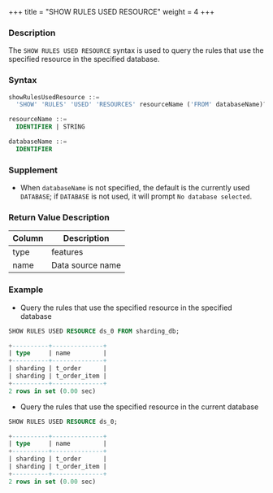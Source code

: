 +++
title = "SHOW RULES USED RESOURCE"
weight = 4
+++

### Description

The `SHOW RULES USED RESOURCE` syntax is used to query the rules that use the specified resource in the specified database.

### Syntax

```SQL
showRulesUsedResource ::=
  'SHOW' 'RULES' 'USED' 'RESOURCES' resourceName ('FROM' databaseName)?

resourceName ::=
  IDENTIFIER | STRING

databaseName ::=
  IDENTIFIER
```

### Supplement

- When `databaseName` is not specified, the default is the currently used `DATABASE`; if `DATABASE` is not used, it will prompt `No database selected`.

### Return Value Description

| Column    | Description           |
| --------- | --------------------- |
| type      | features              |
| name      | Data source name      |

### Example

- Query the rules that use the specified resource in the specified database
```sql
SHOW RULES USED RESOURCE ds_0 FROM sharding_db;
```
```sql
+----------+--------------+
| type     | name         |
+----------+--------------+
| sharding | t_order      |
| sharding | t_order_item |
+----------+--------------+
2 rows in set (0.00 sec)
```

- Query the rules that use the specified resource in the current database
```sql
SHOW RULES USED RESOURCE ds_0;
```
```sql
+----------+--------------+
| type     | name         |
+----------+--------------+
| sharding | t_order      |
| sharding | t_order_item |
+----------+--------------+
2 rows in set (0.00 sec)
```
